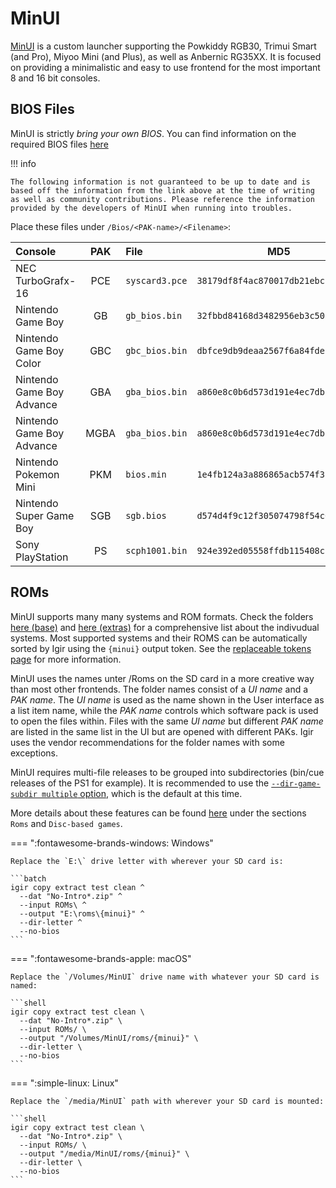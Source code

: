 # MinUI

[MinUI](https://github.com/shauninman/MinUI/) is a custom launcher supporting the Powkiddy RGB30, Trimui Smart (and Pro), Miyoo Mini (and Plus), as well as Anbernic RG35XX. It is focused on providing a minimalistic and easy to use frontend for the most important 8 and 16 bit consoles.

## BIOS Files

MinUI is strictly *bring your own BIOS*. You can find information on the required BIOS files [here](https://github.com/shauninman/MinUI/blob/main/skeleton/EXTRAS/README.txt)

!!! info

    The following information is not guaranteed to be up to date and is based off the information from the link above at the time of writing as well as community contributions. Please reference the information provided by the developers of MinUI when running into troubles.

Place these files under `/Bios/<PAK-name>/<Filename>`:

| Console                   | PAK | File | MD5 |
|:--------------------------|:---:|:-----|:---:|
| NEC TurboGrafx-16         | PCE | `syscard3.pce` | `38179df8f4ac870017db21ebcbf53114` |
| Nintendo Game Boy         | GB | `gb_bios.bin` | `32fbbd84168d3482956eb3c5051637f5` |
| Nintendo Game Boy Color   | GBC | `gbc_bios.bin` | `dbfce9db9deaa2567f6a84fde55f9680` |
| Nintendo Game Boy Advance | GBA | `gba_bios.bin` | `a860e8c0b6d573d191e4ec7db1b1e4f6` |
| Nintendo Game Boy Advance | MGBA | `gba_bios.bin` | `a860e8c0b6d573d191e4ec7db1b1e4f6` |
| Nintendo Pokemon Mini     | PKM | `bios.min` | `1e4fb124a3a886865acb574f388c803d` |
| Nintendo Super Game Boy   | SGB | `sgb.bios` | `d574d4f9c12f305074798f54c091a8b4` |
| Sony PlayStation          | PS | `scph1001.bin` | `924e392ed05558ffdb115408c263dccf` |

## ROMs

MinUI supports many many systems and ROM formats. Check the folders [here (base)](https://github.com/shauninman/MinUI/tree/main/skeleton/BASE/Roms) and [here (extras)](https://github.com/shauninman/MinUI/tree/main/skeleton/EXTRAS/Roms) for a comprehensive list about the indivudual systems. Most supported systems and their ROMS can be automatically sorted by Igir using the `{minui}` output token. See the [replaceable tokens page](../../output/tokens.md) for more information.

MinUI uses the names unter /Roms on the SD card in a more creative way than most other frontends. The folder names consist of a *UI name* and a *PAK name*. The *UI name* is used as the name shown in the User interface as a list item name, while the *PAK name* controls which software pack is used to open the files within. Files with the same *UI name* but different *PAK name* are listed in the same list in the UI but are opened with different PAKs. Igir uses the vendor recommendations for the folder names with some exceptions.

MinUI requires multi-file releases to be grouped into subdirectories (bin/cue releases of the PS1 for example). It is recommended to use the [`--dir-game-subdir multiple` option](../../output/path-options.md), which is the default at this time.

More details about these features can be found [here](https://github.com/shauninman/MinUI/tree/main/skeleton/BASE) under the sections `Roms` and `Disc-based games`.

=== ":fontawesome-brands-windows: Windows"

    Replace the `E:\` drive letter with wherever your SD card is:

    ```batch
    igir copy extract test clean ^
      --dat "No-Intro*.zip" ^
      --input ROMs\ ^
      --output "E:\roms\{minui}" ^
      --dir-letter ^
      --no-bios
    ```

=== ":fontawesome-brands-apple: macOS"

    Replace the `/Volumes/MinUI` drive name with whatever your SD card is named:

    ```shell
    igir copy extract test clean \
      --dat "No-Intro*.zip" \
      --input ROMs/ \
      --output "/Volumes/MinUI/roms/{minui}" \
      --dir-letter \
      --no-bios
    ```

=== ":simple-linux: Linux"

    Replace the `/media/MinUI` path with wherever your SD card is mounted:

    ```shell
    igir copy extract test clean \
      --dat "No-Intro*.zip" \
      --input ROMs/ \
      --output "/media/MinUI/roms/{minui}" \
      --dir-letter \
      --no-bios
    ```
